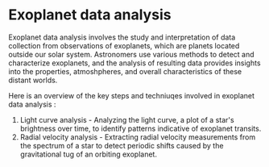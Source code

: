 # Exoplanet data analysis
Exoplanet data analysis involves the study and interpretation of data collection from observations of exoplanets, which are planets located outside our solar system. Astronomers use various methods to detect  and characterize exoplanets,
and the analysis of resulting data provides insights into the properties, atmoshpheres, and overall characteristics of these distant worlds.

Here is an overview of the key steps and techniuqes involved in exoplanet data analysis :
1. Light curve analysis - Analyzing the light curve, a plot of a star's brightness over time, to identify patterns indicative of exoplanet transits.
2. Radial velocity analysis - Extracting radial velocity measurements from the spectrum of a star to detect periodic shifts caused by the gravitational tug of an orbiting exoplanet.

   
